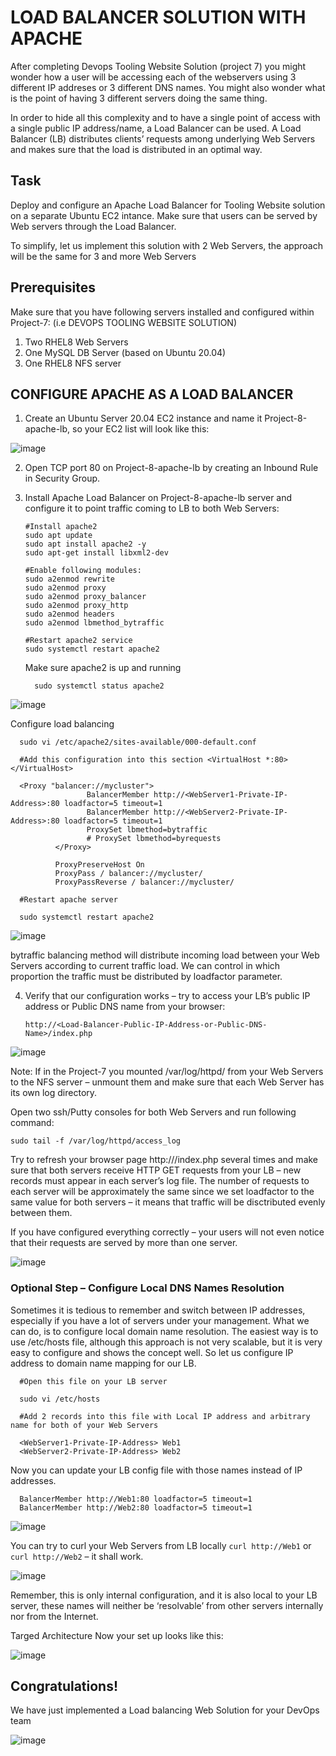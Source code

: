 # LOAD BALANCER SOLUTION WITH APACHE

After completing Devops Tooling Website Solution (project 7) you might wonder how a user will be accessing each of the webservers using 3 different IP addreses or 3 different DNS names. You might also wonder what is the point of having 3 different servers doing the same thing.

In order to hide all this complexity and to have a single point of access with a single public IP address/name, a Load Balancer can be used. A Load Balancer (LB) distributes clients’ requests among underlying Web Servers and makes sure that the load is distributed in an optimal way.


## Task

Deploy and configure an Apache Load Balancer for Tooling Website solution on a separate Ubuntu EC2 intance. Make sure that users can be served by Web servers through the Load Balancer.

To simplify, let us implement this solution with 2 Web Servers, the approach will be the same for 3 and more Web Servers

## Prerequisites

Make sure that you have following servers installed and configured within Project-7: (i.e DEVOPS TOOLING WEBSITE SOLUTION)

1.	Two RHEL8 Web Servers
2.	One MySQL DB Server (based on Ubuntu 20.04)
3.	One RHEL8 NFS server

## CONFIGURE APACHE AS A LOAD BALANCER
1.	Create an Ubuntu Server 20.04 EC2 instance and name it Project-8-apache-lb, so your EC2 list will look like this:

![image](https://github.com/opeoba30/Darey.io-pbl/assets/132816403/1a0ef252-b98c-45f0-b1ae-dfa952223818)

2.	Open TCP port 80 on Project-8-apache-lb by creating an Inbound Rule in Security Group.

3.	Install Apache Load Balancer on Project-8-apache-lb server and configure it to point traffic coming to LB to both Web Servers:

        #Install apache2
        sudo apt update
        sudo apt install apache2 -y
        sudo apt-get install libxml2-dev
        
        #Enable following modules:
        sudo a2enmod rewrite
        sudo a2enmod proxy
        sudo a2enmod proxy_balancer
        sudo a2enmod proxy_http
        sudo a2enmod headers
        sudo a2enmod lbmethod_bytraffic
        
        #Restart apache2 service
        sudo systemctl restart apache2
  	
  	Make sure apache2 is up and running

          sudo systemctl status apache2

   ![image](https://github.com/opeoba30/Darey.io-pbl/assets/132816403/89491a21-6bd3-46e9-8aed-08ad3161311b)


   Configure load balancing

      sudo vi /etc/apache2/sites-available/000-default.conf
      
      #Add this configuration into this section <VirtualHost *:80>  </VirtualHost>
      
      <Proxy "balancer://mycluster">
                     BalancerMember http://<WebServer1-Private-IP-Address>:80 loadfactor=5 timeout=1
                     BalancerMember http://<WebServer2-Private-IP-Address>:80 loadfactor=5 timeout=1
                     ProxySet lbmethod=bytraffic
                     # ProxySet lbmethod=byrequests
              </Proxy>
      
              ProxyPreserveHost On
              ProxyPass / balancer://mycluster/
              ProxyPassReverse / balancer://mycluster/
      
      #Restart apache server
      
      sudo systemctl restart apache2   
      
![image](https://github.com/opeoba30/Darey.io-pbl/assets/132816403/9d7bc51c-48f2-45bc-994b-a847fc804155)

bytraffic balancing method will distribute incoming load between your Web Servers according to current traffic load. We can control in which proportion the traffic must be distributed by loadfactor parameter.

4.	Verify that our configuration works – try to access your LB’s public IP address or Public DNS name from your browser:

        http://<Load-Balancer-Public-IP-Address-or-Public-DNS-Name>/index.php

   ![image](https://github.com/opeoba30/Darey.io-pbl/assets/132816403/16f2bb15-a327-4a0b-96a3-a6eece699037)

Note: If in the Project-7 you mounted /var/log/httpd/ from your Web Servers to the NFS server – unmount them and make sure that each Web Server has its own log directory.

Open two ssh/Putty consoles for both Web Servers and run following command:

`sudo tail -f /var/log/httpd/access_log`

Try to refresh your browser page http://<Load-Balancer-Public-IP-Address-or-Public-DNS-Name>/index.php several times and make sure that both servers receive HTTP GET requests from your LB – new records must appear in each server’s log file. The number of requests to each server will be approximately the same since we set loadfactor to the same value for both servers – it means that traffic will be disctributed evenly between them.

If you have configured everything correctly – your users will not even notice that their requests are served by more than one server.

![image](https://github.com/opeoba30/Darey.io-pbl/assets/132816403/4cafccca-8a49-4916-b3ff-e6ce16a41d76)

### Optional Step – Configure Local DNS Names Resolution

Sometimes it is tedious to remember and switch between IP addresses, especially if you have a lot of servers under your management.
What we can do, is to configure local domain name resolution. The easiest way is to use /etc/hosts file, although this approach is not very scalable, but it is very easy to configure and shows the concept well. So let us configure IP address to domain name mapping for our LB.

      #Open this file on your LB server
      
      sudo vi /etc/hosts
      
      #Add 2 records into this file with Local IP address and arbitrary name for both of your Web Servers
      
      <WebServer1-Private-IP-Address> Web1
      <WebServer2-Private-IP-Address> Web2

Now you can update your LB config file with those names instead of IP addresses.

      BalancerMember http://Web1:80 loadfactor=5 timeout=1
      BalancerMember http://Web2:80 loadfactor=5 timeout=1

![image](https://github.com/opeoba30/Darey.io-pbl/assets/132816403/3ac4eb9d-5c35-4bd2-a3a7-6af012d5e943)

You can try to curl your Web Servers from LB locally `curl http://Web1` or `curl http://Web2` – it shall work.

![image](https://github.com/opeoba30/Darey.io-pbl/assets/132816403/7003dd41-a2f3-4999-9b0b-b5740920ddd3)

Remember, this is only internal configuration, and it is also local to your LB server, these names will neither be ‘resolvable’ from other servers internally nor from the Internet.

Targed Architecture
Now your set up looks like this:

![image](https://github.com/opeoba30/Darey.io-pbl/assets/132816403/50013d01-9950-4a71-950d-d5357bfb2221)


## Congratulations!

We have just implemented a Load balancing Web Solution for your DevOps team


![image](https://github.com/opeoba30/Darey.io-pbl/assets/132816403/d8bd38e2-5557-4fa1-86ab-f88d66b193d4)






